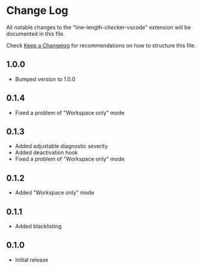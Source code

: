 # Change Log

All notable changes to the "line-length-checker-vscode" extension will be documented
in this file.

Check [Keep a Changelog](http://keepachangelog.com/) for recommendations on how
to structure this file.

## 1.0.0
- Bumped version to 1.0.0

## 0.1.4
- Fixed a problem of "Workspace only" mode

## 0.1.3
- Added adjustable diagnostic severity
- Added deactivation hook
- Fixed a problem of "Workspace only" mode

## 0.1.2
- Added "Workspace only" mode

## 0.1.1
- Added blacklisting

## 0.1.0
- Initial release